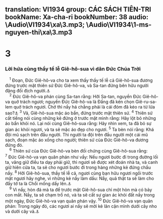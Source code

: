 translation: VI1934
group: CÁC SÁCH TIÊN-TRI
bookName: Xa-cha-ri 
bookNumber: 38
audio: \Audio\VI1934\xa\3.mp3; \Audio\VI1934\1-ms-nguyen-thi\xa\3.mp3
-------

<div class="title"><h1>3</h1><h3>Lời hứa cùng thầy tế lễ Giê-hô-sua vì dân Đức Chúa Trời</h3></div>
<span class="verse xa_3_1"> <sup>1</sup> Đoạn, Đức Giê-hô-va cho ta xem thấy thầy tế lễ cả Giê-hô-sua đương đứng trước mặt thiên sứ Đức Giê-hô-va, và Sa-tan đứng bên hữu người đặng đối địch người.<a data-toggle="tooltip" data-placement="bottom" title="Exo 5:2; Kh 12:10">⚓</a><br/></span>
<span class="verse xa_3_2"> <sup>2</sup> Đức Giê-hô-va phán cùng Sa-tan rằng: Hỡi Sa-tan, nguyền Đức Giê-hô-va quở trách ngươi; nguyền Đức Giê-hô-va là Đấng đã kén chọn Giê-ru-sa-lem quở trách ngươi. Chớ thì nầy há chẳng phải là cái đóm đã kéo ra từ lửa sao?<a data-toggle="tooltip" data-placement="bottom" title="Giu 1:9">⚓</a></span>
<span class="verse xa_3_3"><sup>3</sup> Vả, Giê-hô-sua mặc áo bẩn, đứng trước mặt thiên sứ. </span>
<span class="verse xa_3_4"><sup>4</sup> Thiên sứ cất tiếng nói cùng những kẻ đứng ở trước mặt mình rằng: Hãy lột bỏ những áo bẩn khỏi nó. Lại nói cùng Giê-hô-sua rằng: Hãy nhìn xem, ta đã bỏ sự gian ác khỏi ngươi, và ta sẽ mặc áo đẹp cho ngươi. </span>
<span class="verse xa_3_5"><sup>5</sup> Ta bèn nói rằng: Khá đội mũ sạch trên đầu người. Thì người ta đội trên đầu người một cái mũ sạch, đoạn mặc áo xống cho người; thiên sứ của Đức Giê-hô-va đương đứng đó. <br/></span>
<span class="verse xa_3_6"> <sup>6</sup> Thiên sứ của Đức Giê-hô-va bèn đối chứng cùng Giê-hô-sua rằng: </span>
<span class="verse xa_3_7"><sup>7</sup> Đức Giê-hô-va vạn quân phán như vầy: Nếu ngươi bước đi trong đường lối ta, vâng giữ điều ta dạy phải giữ, thì ngươi sẽ được xét đoán nhà ta, và canh giữ hiên cửa ta, ta sẽ cho ngươi bước đi trong hàng những kẻ đứng chầu nầy. </span>
<span class="verse xa_3_8"><sup>8</sup> Hỡi Giê-hô-sua, thầy tế lễ cả, ngươi cùng bạn hữu ngươi ngồi trước mặt ngươi hãy nghe, vì những kẻ nầy làm dấu: Nầy, quả thật ta sẽ làm cho đầy tớ ta là Chồi mống dấy lên.<a data-toggle="tooltip" data-placement="bottom" title="Gie 23:5; 33:15; Xa 6:12">⚓</a><br/></span>
<span class="verse xa_3_9"> <sup>9</sup> Vì nầy, hòn đá mà ta để trước mặt Giê-hô-sua chỉ một hòn mà có bảy con mắt. Nầy, ta sẽ chạm trổ nó, và ta sẽ cất sự gian ác khỏi đất nầy trong một ngày, Đức Giê-hô-va vạn quân phán vậy. </span>
<span class="verse xa_3_10"><sup>10</sup> Đức Giê-hô-va vạn quân phán: Trong ngày đó, các ngươi ai nấy sẽ mời kẻ lân cận mình dưới cây nho và dưới cây vả.<a data-toggle="tooltip" data-placement="bottom" title="Mi 4:4">⚓</a><br/></span>
